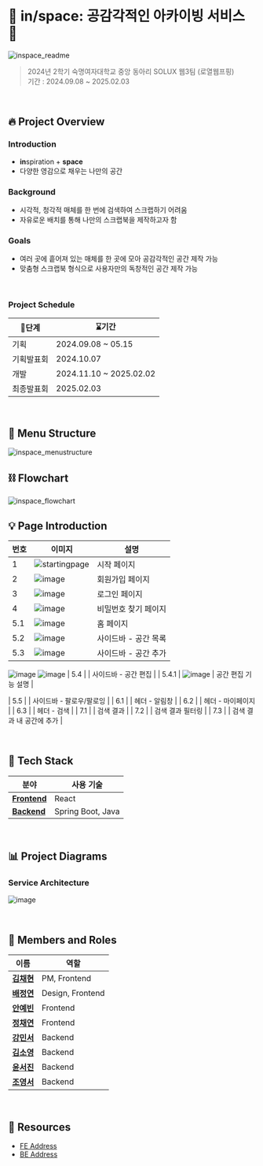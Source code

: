 # 📌 **in/space: 공감각적인 아카이빙 서비스** 📌

![inspace_readme](https://github.com/user-attachments/assets/d7d501d9-79b1-4fc3-a6be-12a3db0bf416)

> 2024년 2학기 숙명여자대학교 중앙 동아리 SOLUX 웹3팀 (로열웹프핑) <br />
> 기간 : 2024.09.08 ~ 2025.02.03 </br>

</br>

## 🔥 **Project Overview**

### Introduction
- **in**spiration + **space**
- 다양한 영감으로 채우는 나만의 공간

### Background
- 시각적, 청각적 매체를 한 번에 검색하여 스크랩하기 어려움
- 자유로운 배치를 통해 나만의 스크랩북을 제작하고자 함

### Goals
- 여러 곳에 흩어져 있는 매체를 한 곳에 모아 공감각적인 공간 제작 가능
- 맞춤형 스크랩북 형식으로 사용자만의 독창적인 공간 제작 가능


</br>

### Project Schedule

|    🚩단계           | ⌛기간              |
|----------------|------------------------|
| 기획           | 2024.09.08 ~ 05.15         |
| 기획발표회      | 2024.10.07              |
| 개발           | 2024.11.10 ~ 2025.02.02   |
| 최종발표회      | 2025.02.03               |

</br>

## 🧩 **Menu Structure**
![inspace_menustructure](https://github.com/user-attachments/assets/21f8ee15-6e3a-47db-8d36-7eda441870d4)


## ⛓️ **Flowchart**
![inspace_flowchart](https://github.com/user-attachments/assets/d50f2cfa-fee1-45b5-8ec2-f053aadd5d83)


## 💡 **Page Introduction**

| 번호 | 이미지 | 설명 |
|------|--------|------|
| 1    | ![startingpage](https://github.com/user-attachments/assets/c484eabe-ad78-464c-ac80-0e9031fa2bba) | 시작 페이지 |
| 2    | ![image](https://github.com/user-attachments/assets/b88fc7ef-bc3f-4511-be4c-a17799584d0c) | 회원가입 페이지 |
| 3    | ![image](https://github.com/user-attachments/assets/c43085cc-8a4b-4390-8744-5f4924bf973f) | 로그인 페이지 |
| 4    | ![image](https://github.com/user-attachments/assets/519d6f1a-21bc-4a89-926c-99aef7424c54) | 비밀번호 찾기 페이지 |
| 5.1  | ![image](https://github.com/user-attachments/assets/02272daf-a386-4a00-a7bf-b0487bc53c1a) | 홈 페이지 |
| 5.2  | ![image](https://github.com/user-attachments/assets/41fd6ad0-3da0-4e17-804f-163fe98e5fb4) | 사이드바 - 공간 목록 |
| 5.3  | ![image](https://github.com/user-attachments/assets/5f95c9f7-119f-4433-83ca-a8c70a54ae16) | 사이드바 - 공간 추가 |
![image](https://github.com/user-attachments/assets/168b119f-42f5-4d2f-9664-def749f3b25e)
![image](https://github.com/user-attachments/assets/210fb8d7-a4a0-4d52-9a0d-c2cd422958a0)
| 5.4  |  | 사이드바 - 공간 편집 |
| 5.4.1  | ![image](https://github.com/user-attachments/assets/cf5a3448-1595-4581-b2b4-0e58b3d282dd) | 공간 편집 기능 설명 |

| 5.5  |  | 사이드바 - 팔로우/팔로잉 |
| 6.1  |  | 헤더 - 알림창 |
| 6.2  |  | 헤더 - 마이페이지 |
| 6.3  |  | 헤더 - 검색 |
| 7.1  |  | 검색 결과 |
| 7.2  |  | 검색 결과 필터링 |
| 7.3  |  | 검색 결과 내 공간에 추가 |

</br>


## 🔧 **Tech Stack**

| **분야**       | **사용 기술**                                 | 
|----------------|---------------------------------------------|   
| **[Frontend](https://github.com/2024-2-SOLUX-in-space/inspace-frontend)**   | React                       |
| **[Backend](https://github.com/2024-2-SOLUX-in-space/inspace-backend)**    | Spring Boot, Java   

</br>

##  📊 **Project Diagrams**


### Service Architecture
![image](https://github.com/user-attachments/assets/b834b1c4-891e-49d1-8401-9e4ef62f0764)


</br>

## 👥 **Members and Roles**

| **이름**            | **역할**              |
|---------------------|-----------------------|
| [**김채현**](https://github.com/chaehyeon03)    | PM, Frontend |
| [**배정연**](https://github.com/bluishflame)  | Design, Frontend  |
| [**안예빈**](https://github.com/ye-bean) | Frontend |
| [**정채연**](https://github.com/chaeyeon-jung)     | Frontend  |
| [**강민서**](https://github.com/1224kang)     | Backend  |
| [**김소영**](https://github.com/soyoung2118)     | Backend  |
| [**윤서진**](https://github.com/Y00NSJ)     | Backend  |
| [**조영서**](https://github.com/jjwm10625)     | Backend  |

</br>


## 🔗 Resources
- <a href="https://github.com/2024-2-SOLUX-in-space/inspace-frontend">FE Address</a>
- <a href="https://github.com/2024-2-SOLUX-in-space/inspace-backend">BE Address</a>

